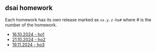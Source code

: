 ## dsai homework

Each homework has its own release marked as `vx.y.z-ho#` where # is the number of the homework.

- [16.10.2024 - ho1](https://github.com/Flokkq/dsai_24-25/releases/tag/v0.1.0-ho1)
- [21.10.2024 - ho2](https://github.com/Flokkq/dsai_24-25/releases/tag/v0.2.0-ho2)
- [19.11.2024 - ho3](https://github.com/Flokkq/dsai_24-25/releases/tag/v0.3.0-ho3)
